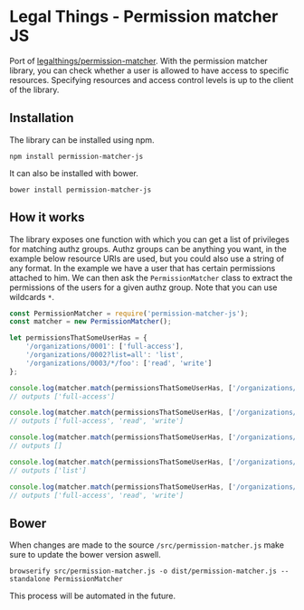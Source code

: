 Legal Things - Permission matcher JS
==================

Port of [legalthings/permission-matcher](https://github.com/legalthings/permission-matcher).
With the permission matcher library, you can check whether a user is allowed to have access to specific resources.
Specifying resources and access control levels is up to the client of the library.

## Installation

The library can be installed using npm.

    npm install permission-matcher-js

It can also be installed with bower.

    bower install permission-matcher-js

## How it works

The library exposes one function with which you can get a list of privileges for matching authz groups.
Authz groups can be anything you want, in the example below resource URIs are used, but you could also use a string of any format.
In the example we have a user that has certain permissions attached to him. We can then ask the `PermissionMatcher` class to extract the permissions of the users for a given authz group.
Note that you can use wildcards `*`.

```javascript
const PermissionMatcher = require('permission-matcher-js');
const matcher = new PermissionMatcher();

let permissionsThatSomeUserHas = {
    '/organizations/0001': ['full-access'],
    '/organizations/0002?list=all': 'list',
    '/organizations/0003/*/foo': ['read', 'write']
};

console.log(matcher.match(permissionsThatSomeUserHas, ['/organizations/0001']));
// outputs ['full-access']

console.log(matcher.match(permissionsThatSomeUserHas, ['/organizations/0001', '/organizations/0003/random/foo']));
// outputs ['full-access', 'read', 'write']

console.log(matcher.match(permissionsThatSomeUserHas, ['/organizations/0002']));
// outputs []

console.log(matcher.match(permissionsThatSomeUserHas, ['/organizations/0002?list=all']));
// outputs ['list']

console.log(matcher.match(permissionsThatSomeUserHas, ['/organizations/*']));
// outputs ['full-access', 'read', 'write']
```

## Bower
When changes are made to the source `/src/permission-matcher.js` make sure to update the bower version aswell.

	browserify src/permission-matcher.js -o dist/permission-matcher.js --standalone PermissionMatcher

This process will be automated in the future.
